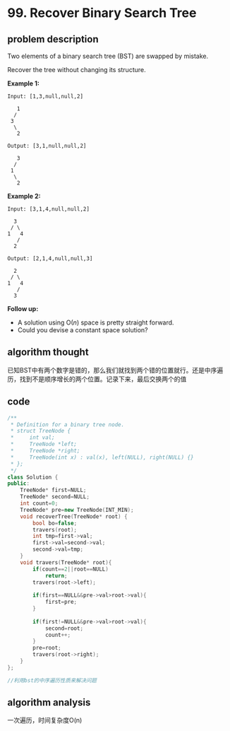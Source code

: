 # 99. Recover Binary Search Tree

## problem description

Two elements of a binary search tree \(BST\) are swapped by mistake.

Recover the tree without changing its structure.

**Example 1:**

```text
Input: [1,3,null,null,2]

   1
  /
 3
  \
   2

Output: [3,1,null,null,2]

   3
  /
 1
  \
   2
```

**Example 2:**

```text
Input: [3,1,4,null,null,2]

  3
 / \
1   4
   /
  2

Output: [2,1,4,null,null,3]

  2
 / \
1   4
   /
  3
```

**Follow up:**

* A solution using O\(_n_\) space is pretty straight forward.
* Could you devise a constant space solution?

## algorithm thought

已知BST中有两个数字是错的，那么我们就找到两个错的位置就行。还是中序遍历，找到不是顺序增长的两个位置。记录下来，最后交换两个的值

## code

```cpp
/**
 * Definition for a binary tree node.
 * struct TreeNode {
 *     int val;
 *     TreeNode *left;
 *     TreeNode *right;
 *     TreeNode(int x) : val(x), left(NULL), right(NULL) {}
 * };
 */
class Solution {
public:
    TreeNode* first=NULL;
    TreeNode* second=NULL;
    int count=0;
    TreeNode* pre=new TreeNode(INT_MIN);
    void recoverTree(TreeNode* root) {
        bool bo=false;
        travers(root);
        int tmp=first->val;
        first->val=second->val;
        second->val=tmp;
    }
    void travers(TreeNode* root){
        if(count==2||root==NULL)
            return;
        travers(root->left);
        
        if(first==NULL&&pre->val>root->val){
            first=pre;
        }
        
        if(first!=NULL&&pre->val>root->val){
            second=root;
            count++;
        }
        pre=root;
        travers(root->right);
    }
};

//利用bst的中序遍历性质来解决问题
```

## algorithm analysis

一次遍历，时间复杂度O\(n\)

